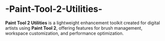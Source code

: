 # -Paint-Tool-2-Utilities-
 **Paint Tool 2 Utilities** is a lightweight enhancement toolkit created for digital artists using **Paint Tool 2**, offering features for brush management, workspace customization, and performance optimization.
